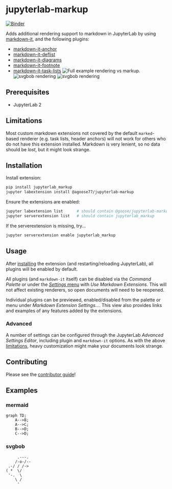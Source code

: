 # jupyterlab-markup

[![Binder](https://mybinder.org/badge_logo.svg)](https://mybinder.org/v2/gh/agoose77/jupyterlab-markup/master?urlpath=lab%2Ftree%2Findex.ipynb)

Adds additional rendering support to markdown in JupyterLab by using
[markdown-it](https://github.com/markdown-it/markdown-it), and the following
plugins:

- [markdown-it-anchor](https://github.com/valeriangalliat/markdown-it-anchor)
- [markdown-it-deflist](https://github.com/markdown-it/markdown-it-deflist)
- [markdown-it-diagrams](https://github.com/agoose77/markdown-it-diagrams)
- [markdown-it-footnote](https://github.com/markdown-it/markdown-it-footnote)
- [markdown-it-task-lists](https://github.com/revin/markdown-it-task-lists)
  ![Full example rendering vs markup.](https://i.imgur.com/OL9oGcq.png)
  ![svgbob rendering](https://i.imgur.com/RbDioU8.gif)
  ![svgbob rendering](https://i.imgur.com/IQSasVZ.gif)

## Prerequisites

- JupyterLab 2

## Limitations

Most custom markdown extensions not covered by the default `marked`-based
renderer (e.g. task lists, header anchors) will not work for others who do not
have this extension installed. Markdown is very lenient, so no data should be
_lost_, but it might look strange.

## Installation

Install extension:

```bash
pip install jupyterlab_markup
jupyter labextension install @agoose77/jupyterlab-markup
```

Ensure the extensions are enabled:

```bash
jupyter labextension list      # should contain @goose/jupyterlab-markup
jupyter serverextension list   # should contain jupyterlab_markup
```

If the serverextension is missing, try...

```bash
jupyter serverextension enable jupyterlab_markup
```

## Usage

After [installing](#Installation) the extension (and restarting/reloading
JupyterLab), all plugins will be enabled by default.

All plugins (and `markdown-it` itself) can be disabled via the _Command Palette_
or under the
[_Settings_ menu](https://jupyterlab.readthedocs.io/en/stable/user/interface.html#menu-bar)
with _Use Markdown Extensions_. This will not affect existing renderers, so open
documents will need to be reopened.

Individual plugins can be previewed, enabled/disabled from the palette or menu
under _Markdown Extension Settings..._. This view also provides links and
examples of any features added by the extensions.

### Advanced

A number of settings can be configured through the JupyterLab _Advanced Settings
Editor_, including plugin and `markdown-it` options. As with the above
[limitations](#Limitations), heavy customization might make your documents look
strange.

## Contributing

Please see the [contributor guide](./CONTRIBUTING.md)!

## Examples

### mermaid

```mermaid
graph TD;
    A-->B;
    A-->C;
    B-->D;
    C-->D;
```

### svgbob

```bob
     .---.
    /-o-/--
 .-/ / /->
( *  \/
 '-.  \
    \ /
     '
```
